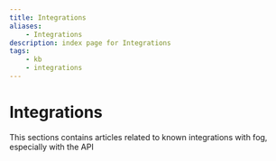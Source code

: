 ```yaml
---
title: Integrations
aliases:
    - Integrations
description: index page for Integrations
tags:
    - kb
    - integrations
---
```


# Integrations

This sections contains articles related to known integrations with fog, especially with the API
